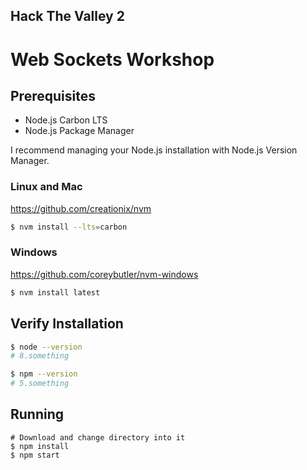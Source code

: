 ## Hack The Valley 2

# Web Sockets Workshop

## Prerequisites

* Node.js Carbon LTS
* Node.js Package Manager

I recommend managing your Node.js installation with Node.js Version Manager.

### Linux and Mac

https://github.com/creationix/nvm

```bash
$ nvm install --lts=carbon
```

### Windows

https://github.com/coreybutler/nvm-windows

```bash
$ nvm install latest
```

## Verify Installation

```bash
$ node --version
# 8.something

$ npm --version
# 5.something
```

## Running

```
# Download and change directory into it
$ npm install
$ npm start
```

